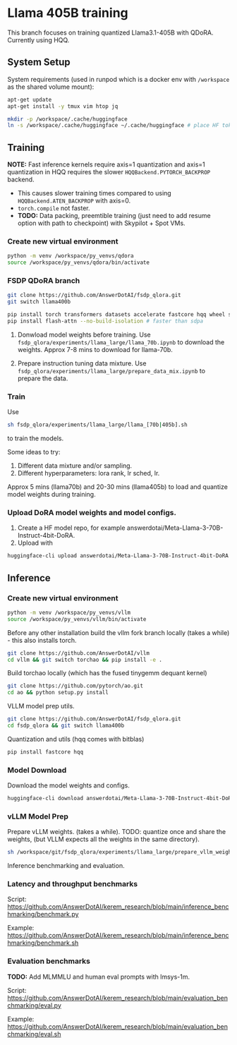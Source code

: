 # Llama 405B training

This branch focuses on training quantized Llama3.1-405B with QDoRA. Currently using HQQ.

## System Setup

System requirements (used in runpod which is a docker env with `/workspace` as the shared volume mount):

```bash
apt-get update
apt-get install -y tmux vim htop jq

mkdir -p /workspace/.cache/huggingface
ln -s /workspace/.cache/huggingface ~/.cache/huggingface # place HF token in /workspace/.cache/huggingface/token
```

## Training


**NOTE:** Fast inference kernels require axis=1 quantization and axis=1 quantization in HQQ requires the slower `HQQBackend.PYTORCH_BACKPROP` backend. 

- This causes slower training times compared to using `HQQBackend.ATEN_BACKPROP` with axis=0.
- `torch.compile` not faster.
- **TODO:** Data packing, preemtible training (just need to add resume option with path to checkpoint) with Skypilot + Spot VMs.

### Create new virtual environment

```bash
python -m venv /workspace/py_venvs/qdora
source /workspace/py_venvs/qdora/bin/activate
```

### FSDP QDoRA branch

```bash
git clone https://github.com/AnswerDotAI/fsdp_qlora.git
git switch llama400b

pip install torch transformers datasets accelerate fastcore hqq wheel setuptools
pip install flash-attn --no-build-isolation # faster than sdpa
```

1. Donwload model weights before training. Use `fsdp_qlora/experiments/llama_large/llama_70b.ipynb` to download the weights. Approx 7-8 mins to download for llama-70b.

2. Prepare instruction tuning data mixture. Use `fsdp_qlora/experiments/llama_large/prepare_data_mix.ipynb` to prepare the data.

### Train

Use 

```bash
sh fsdp_qlora/experiments/llama_large/llama_[70b|405b].sh
```

to train the models.

Some ideas to try:

1. Different data mixture and/or sampling.
2. Different hyperparameters: lora rank, lr sched, lr.

Approx 5 mins (llama70b) and 20-30 mins (llama405b) to load and quantize model weights during training.


### Upload DoRA model weights and model configs.

1. Create a HF model repo, for example answerdotai/Meta-Llama-3-70B-Instruct-4bit-DoRA.
2. Upload with 

```bash
huggingface-cli upload answerdotai/Meta-Llama-3-70B-Instruct-4bit-DoRA llama-3-70b-instruct-hqq-4bit/
```



## Inference

### Create new virtual environment

```bash
python -m venv /workspace/py_venvs/vllm
source /workspace/py_venvs/vllm/bin/activate
```

Before any other installation build the vllm fork branch locally (takes a while) - this also installs torch.

```bash
git clone https://github.com/AnswerDotAI/vllm
cd vllm && git switch torchao && pip install -e .
```

Build torchao locally (which has the fused tinygemm dequant kernel)

```bash
git clone https://github.com/pytorch/ao.git
cd ao && python setup.py install
```

VLLM model prep utils.

```bash
git clone https://github.com/AnswerDotAI/fsdp_qlora.git
cd fsdp_qlora && git switch llama400b
```

Quantization and utils (hqq comes with bitblas)

```bash
pip install fastcore hqq
```

### Model Download

Download the model weights and configs.

```bash
huggingface-cli download answerdotai/Meta-Llama-3-70B-Instruct-4bit-DoRA --local-dir ./Meta-Llama-3-70B-Instruct-4bit-DoRA
```

### vLLM Model Prep

Prepare vLLM weights. (takes a while). TODO: quantize once and share the weights, (but VLLM expects all the weights in the same directory).

```bash
sh /workspace/git/fsdp_qlora/experiments/llama_large/prepare_vllm_weights.sh
```

Inference benchmarking and evaluation.

### Latency and throughput benchmarks

Script: https://github.com/AnswerDotAI/kerem_research/blob/main/inference_benchmarking/benchmark.py

Example: https://github.com/AnswerDotAI/kerem_research/blob/main/inference_benchmarking/benchmark.sh


### Evaluation benchmarks

**TODO:** Add MLMMLU and human eval prompts with lmsys-1m.

Script: https://github.com/AnswerDotAI/kerem_research/blob/main/evaluation_benchmarking/eval.py

Example: https://github.com/AnswerDotAI/kerem_research/blob/main/evaluation_benchmarking/eval.sh
